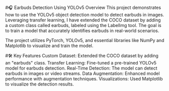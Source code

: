 #🎧 Earbuds Detection Using YOLOv5
Overview
This project demonstrates how to use the YOLOv5 object detection model to detect earbuds in images. Leveraging transfer learning, I have extended the COCO dataset by adding a custom class called earbuds, labeled using the LabelImg tool. The goal is to train a model that accurately identifies earbuds in real-world scenarios.

The project utilizes PyTorch, YOLOv5, and essential libraries like NumPy and Matplotlib to visualize and train the model.

#🛠 Key Features
Custom Dataset: Extended the COCO dataset by adding an "earbuds" class.
Transfer Learning: Fine-tuned a pre-trained YOLOv5 model for earbuds detection.
Real-Time Detection: The model can detect earbuds in images or video streams.
Data Augmentation: Enhanced model performance with augmentation techniques.
Visualizations: Used Matplotlib to visualize the detection results.
